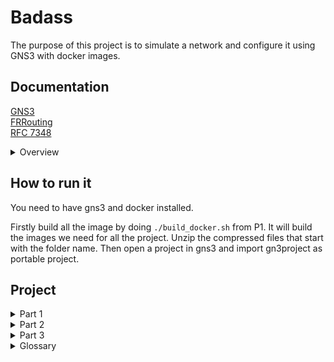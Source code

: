# Badass
The purpose of this project is to simulate a network and configure it using GNS3 with docker images.

## Documentation

[GNS3](https://docs.gns3.com/docs/)  
[FRRouting](https://frrouting.org/doc/)  
[RFC 7348](https://datatracker.ietf.org/doc/html/rfc7348)  

<details>
<summary>Overview</summary>

```bash
├── P1
│   ├── build_docker.sh
│   ├── P1.gns3project
│   ├── pjay_alpine_host
│   └── pjay_frr_router
├── P2
│   └── P2.gns3project
└── README.md
```
</details>

## How to run it
You need to have gns3 and docker installed.

Firstly build all the image by doing `./build_docker.sh` from P1. It will build the images we need for all the project.
Unzip the compressed files that start with the folder name.
Then open a project in gns3 and import gn3project as portable project.  

## Project
<details>
<summary>Part 1</summary>

In this part we shall deploy 2 machines: 1 router and 1 host.  
For the router we'll use an [FRRouting](https://frrouting.org/doc/) image and configure it by modifying the daemons file to ensure to enable those services:

+ BGPD daemon  
+ OSFPD daemon  
+ IS-IS daemon

Then, run the project. Open a terminal in the router, the command `ps a` should show those daemons running.  
</details>

<details>
<summary>Part 2</summary>

The second part is about configuring a [VXLAN](https://en.wikipedia.org/wiki/Virtual_Extensible_LAN) (Virtual eXtensible Local-Area Network).  
First deployment will allow static cast, while the second will use group for multicast.  

Difference between castings  

![BUM_schema](./medias/ip-multicasting.jpg "Ip casting")

In static configuration each leaf know the address of other leaf(s). It is specified at the creation of the VXLAN (local and remote address).  
In dynamic multicast, leafs will broadcast ARP request to the members of the group to update its mac address table dynamically.  

</details>

<details>
<summary>Part 3</summary>

In the last part we have to setup a BGP EVPN network using OSPF. The point here is to configure the spine as route reflector for l2VPN EVPN address family.  
Doin that, we can separate Control plane from Data plane.  
OSPF will distributes routing information between routers so we don't need to broadcast anymore. It also updates topology changes and errors.  
Routers in the same area of the OSPF will be advertised of the area topology (Link-State Advertisement).  

Here an example of OSPF implementation, with one area containing the router reflector and the reflector clients:

![OSPF_example](./medias/OSPF_example.png "OSPF area example")
</details>

<details>
<summary>Glossary</summary>

+ **host**:
    - endpoint on a natwork. Could be a computer, a virtual machine, a phone...
+ **VNI**: **V**irtual **N**etwork **I**dentifier
    - VNI is the identifier of a virtual network (in our case, 10)
+ **bridge**:
    - a bridge is network device that allow communication between different networks
+ **loopback address**:
    - address that doesn't depends of a physical network. Very stable, in BGP it is usefull for internal data exchange between switches.
+ **VXLAN**: **V**irtual e**X**tensible **L**ocal-**A**rea **N**etwork
    - virtual network that will encapsulate layer 2 data into UDP packets. By doin this, it allows to have 16 millions virtual networks (against 4096 for a VLAN)
+ **VTEP**: **V**XLAN **T**unnel **E**nd **P**oint
    - VXLAN point connected to a traffic. VTEPs are responsible for encapsulation and decapsulation of network traffic
+ **OSFP**: **O**pen **S**hortest **P**ath **F**irst
    - it's an **I**nterior **G**ateway **P**rotocol that gather link state information from routers and constructs a topology map of the network and determine shortest path to reach an address. It also updates link state on router by sending them LSA packets.
+ **BUM**: **B**roadcast unknown **U**nicast **M**ulticast
    - network traffic methods of sending
+ **BGP**: **B**order **G**ateway **P**rotocol
    - path-vector routing protocol. Here, it is used for routing within an autonomous system
+ **EVPN**: **E**thernet VPN
    - transports ethernet traffic as a virtual private network. Here, BGP EVPN will expose VNI and MAC addresses inside the internal BGP
</details>
